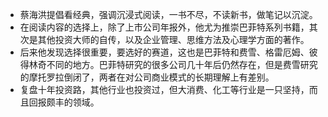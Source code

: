 - 蔡海洪提倡看经典，强调沉浸式阅读，一书不尽，不读新书，做笔记以沉淀。
- 在阅读内容的选择上，除了上市公司年报外，他尤为推崇巴菲特系列书籍，其次是其他投资大师的自传，以及企业管理、思维方法及心理学方面的著作。
- 后来他发现选择很重要，要选好的赛道，这也是巴菲特和费雪、格雷厄姆、彼得林奇不同的地方。巴菲特研究的很多公司几十年后仍然存在，但是费雪研究的摩托罗拉倒闭了，两者在对公司商业模式的长期理解上有差别。
- 复盘十年投资路，其他行业也投资过，但大消费、化工等行业是一只坚持，而且回报颇丰的领域。
